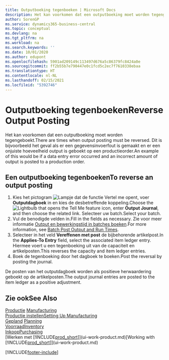 ```yaml
---
title: Outputboeking tegenboeken | Microsoft Docs
description: Het kan voorkomen dat een outputboeking moet worden tegengeboekt. Dit is bijvoorbeeld het geval als er een gegevensinvoerfout is gemaakt en er een onjuiste hoeveelheid output is geboekt op een productieorder.
author: SorenGP
ms.service: dynamics365-business-central
ms.topic: conceptual
ms.devlang: na
ms.tgt_pltfrm: na
ms.workload: na
ms.search.keywords: ''
ms.date: 10/01/2020
ms.author: edupont
ms.openlocfilehash: 5901ad209149c113497d676a5c86379fc8424a0e
ms.sourcegitcommit: ff2b55b7e790447e0c1fcd5c2ec7f7610338ebaa
ms.translationtype: HT
ms.contentlocale: nl-NL
ms.lasthandoff: 02/15/2021
ms.locfileid: "5392746"
---
```

# <a name="reverse-output-posting"></a><span data-ttu-id="5a669-104">Outputboeking tegenboeken</span><span class="sxs-lookup"><span data-stu-id="5a669-104">Reverse Output Posting</span></span>
<span data-ttu-id="5a669-105">Het kan voorkomen dat een outputboeking moet worden tegengeboekt.</span><span class="sxs-lookup"><span data-stu-id="5a669-105">There are times when output posting must be reversed.</span></span> <span data-ttu-id="5a669-106">Dit is bijvoorbeeld het geval als er een gegevensinvoerfout is gemaakt en er een onjuiste hoeveelheid output is geboekt op een productieorder.</span><span class="sxs-lookup"><span data-stu-id="5a669-106">An example of this would be if a data entry error occurred and an incorrect amount of output is posted to a production order.</span></span>  

## <a name="to-reverse-an-output-posting"></a><span data-ttu-id="5a669-107">Een outputboeking tegenboeken</span><span class="sxs-lookup"><span data-stu-id="5a669-107">To reverse an output posting</span></span>  
1.  <span data-ttu-id="5a669-108">Kies het pictogram ![Lampje dat de functie Vertel me opent](media/ui-search/search_small.png "Vertel me wat u wilt doen"), voer **Outputdagboek** in en kies de desbetreffende koppeling.</span><span class="sxs-lookup"><span data-stu-id="5a669-108">Choose the ![Lightbulb that opens the Tell Me feature](media/ui-search/search_small.png "Tell me what you want to do") icon, enter **Output Journal**, and then choose the related link.</span></span> <span data-ttu-id="5a669-109">Selecteer uw batch.</span><span class="sxs-lookup"><span data-stu-id="5a669-109">Select your batch.</span></span>  
2. <span data-ttu-id="5a669-110">Vul de benodigde velden in.</span><span class="sxs-lookup"><span data-stu-id="5a669-110">Fill in the fields as necessary.</span></span> <span data-ttu-id="5a669-111">Zie voor meer informatie [Output en bewerkingstijd in batches boeken](production-how-to-post-output-quantity.md).</span><span class="sxs-lookup"><span data-stu-id="5a669-111">For more information, see [Batch Post Output and Run Times](production-how-to-post-output-quantity.md).</span></span>
3.  <span data-ttu-id="5a669-112">Selecteer in het veld **Vereffenen met post** de bijbehorende artikelpost.</span><span class="sxs-lookup"><span data-stu-id="5a669-112">In the **Applies-To Entry** field, select the associated item ledger entry.</span></span> <span data-ttu-id="5a669-113">Hiermee voert u een tegenboeking uit van de capaciteit en artikelposten.</span><span class="sxs-lookup"><span data-stu-id="5a669-113">This reverses the capacity and item ledger entries.</span></span>  
4. <span data-ttu-id="5a669-114">Boek de tegenboeking door het dagboek te boeken.</span><span class="sxs-lookup"><span data-stu-id="5a669-114">Post the reversal by posting the journal.</span></span>  

<span data-ttu-id="5a669-115">De posten van het outputdagboek worden als positieve herwaardering geboekt op de artikelposten.</span><span class="sxs-lookup"><span data-stu-id="5a669-115">The output journal entries are posted to the item ledger as a positive adjustment.</span></span>  

## <a name="see-also"></a><span data-ttu-id="5a669-116">Zie ook</span><span class="sxs-lookup"><span data-stu-id="5a669-116">See Also</span></span>  
 <span data-ttu-id="5a669-117">[Productie](production-manage-manufacturing.md)  </span><span class="sxs-lookup"><span data-stu-id="5a669-117">[Manufacturing](production-manage-manufacturing.md)  </span></span>  
 [<span data-ttu-id="5a669-118">Productie instellen</span><span class="sxs-lookup"><span data-stu-id="5a669-118">Setting Up Manufacturing</span></span>](production-configure-production-processes.md)  
 <span data-ttu-id="5a669-119">[Gepland](production-planning.md)    </span><span class="sxs-lookup"><span data-stu-id="5a669-119">[Planning](production-planning.md)    </span></span>  
 [<span data-ttu-id="5a669-120">Voorraad</span><span class="sxs-lookup"><span data-stu-id="5a669-120">Inventory</span></span>](inventory-manage-inventory.md)  
 [<span data-ttu-id="5a669-121">Inkoop</span><span class="sxs-lookup"><span data-stu-id="5a669-121">Purchasing</span></span>](purchasing-manage-purchasing.md)  
 <span data-ttu-id="5a669-122">[Werken met [!INCLUDE[prod_short](includes/prod_short.md)]](ui-work-product.md)</span><span class="sxs-lookup"><span data-stu-id="5a669-122">[Working with [!INCLUDE[prod_short](includes/prod_short.md)]](ui-work-product.md)</span></span>  


[!INCLUDE[footer-include](includes/footer-banner.md)]
